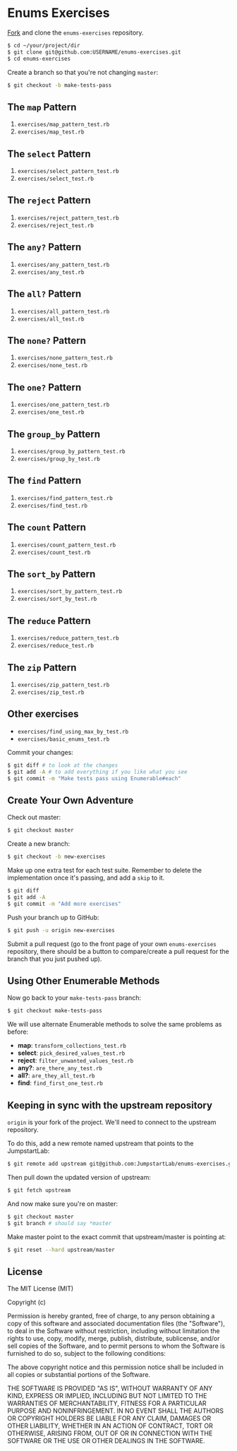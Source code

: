 # Enums Exercises

[Fork](https://github.com/JumpstartLab/enums-exercises/fork) and clone the `enums-exercises` repository.

```bash
$ cd ~/your/project/dir
$ git clone git@github.com:USERNAME/enums-exercises.git
$ cd enums-exercises
```

Create a branch so that you're not changing `master`:

```bash
$ git checkout -b make-tests-pass
```

## The `map` Pattern

1. `exercises/map_pattern_test.rb`
2. `exercises/map_test.rb`

## The `select` Pattern

1. `exercises/select_pattern_test.rb`
2. `exercises/select_test.rb`

## The `reject` Pattern

1. `exercises/reject_pattern_test.rb`
2. `exercises/reject_test.rb`

## The `any?` Pattern

1. `exercises/any_pattern_test.rb`
2. `exercises/any_test.rb`

## The `all?` Pattern

1. `exercises/all_pattern_test.rb`
2. `exercises/all_test.rb`

## The `none?` Pattern

1. `exercises/none_pattern_test.rb`
2. `exercises/none_test.rb`

## The `one?` Pattern

1. `exercises/one_pattern_test.rb`
2. `exercises/one_test.rb`

## The `group_by` Pattern

1. `exercises/group_by_pattern_test.rb`
2. `exercises/group_by_test.rb`

## The `find` Pattern

1. `exercises/find_pattern_test.rb`
2. `exercises/find_test.rb`

## The `count` Pattern

1. `exercises/count_pattern_test.rb`
2. `exercises/count_test.rb`

## The `sort_by` Pattern

1. `exercises/sort_by_pattern_test.rb`
2. `exercises/sort_by_test.rb`

## The `reduce` Pattern

1. `exercises/reduce_pattern_test.rb`
2. `exercises/reduce_test.rb`

## The `zip` Pattern

1. `exercises/zip_pattern_test.rb`
2. `exercises/zip_test.rb`

## Other exercises

* `exercises/find_using_max_by_test.rb`
* `exercises/basic_enums_test.rb`

Commit your changes:

```bash
$ git diff # to look at the changes
$ git add -A # to add everything if you like what you see
$ git commit -m "Make tests pass using Enumerable#each"
```

## Create Your Own Adventure

Check out master:

```bash
$ git checkout master
```

Create a new branch:

```bash
$ git checkout -b new-exercises
```

Make up one extra test for each test suite. Remember to delete the implementation once it's passing, and add a `skip` to it.

```bash
$ git diff
$ git add -A
$ git commit -m "Add more exercises"
```

Push your branch up to GitHub:

```bash
$ git push -u origin new-exercises
```

Submit a pull request (go to the front page of your own `enums-exercises` repository, there should be a button to compare/create a pull request for the branch that you just pushed up).

## Using Other Enumerable Methods

Now go back to your `make-tests-pass` branch:

```bash
$ git checkout make-tests-pass
```

We will use alternate Enumerable methods to solve the same problems as before:

* **map**: `transform_collections_test.rb`
* **select**: `pick_desired_values_test.rb`
* **reject**: `filter_unwanted_values_test.rb`
* **any?**: `are_there_any_test.rb`
* **all?**: `are_they_all_test.rb`
* **find**: `find_first_one_test.rb`

## Keeping in sync with the upstream repository

`origin` is your fork of the project. We'll need to connect to the upstream repository.

To do this, add a new remote named upstream that points to the JumpstartLab:

```bash
$ git remote add upstream git@github.com:JumpstartLab/enums-exercises.git
```

Then pull down the updated version of upstream:

```bash
$ git fetch upstream
```

And now make sure you're on master:

```bash
$ git checkout master
$ git branch # should say *master
```

Make master point to the exact commit that upstream/master is pointing at:

```bash
$ git reset --hard upstream/master
```

## License

The MIT License (MIT)

Copyright (c) <year> <copyright holders>

Permission is hereby granted, free of charge, to any person obtaining a copy
of this software and associated documentation files (the "Software"), to deal
in the Software without restriction, including without limitation the rights
to use, copy, modify, merge, publish, distribute, sublicense, and/or sell
copies of the Software, and to permit persons to whom the Software is
furnished to do so, subject to the following conditions:

The above copyright notice and this permission notice shall be included in
all copies or substantial portions of the Software.

THE SOFTWARE IS PROVIDED "AS IS", WITHOUT WARRANTY OF ANY KIND, EXPRESS OR
IMPLIED, INCLUDING BUT NOT LIMITED TO THE WARRANTIES OF MERCHANTABILITY,
FITNESS FOR A PARTICULAR PURPOSE AND NONINFRINGEMENT. IN NO EVENT SHALL THE
AUTHORS OR COPYRIGHT HOLDERS BE LIABLE FOR ANY CLAIM, DAMAGES OR OTHER
LIABILITY, WHETHER IN AN ACTION OF CONTRACT, TORT OR OTHERWISE, ARISING FROM,
OUT OF OR IN CONNECTION WITH THE SOFTWARE OR THE USE OR OTHER DEALINGS IN
THE SOFTWARE.
